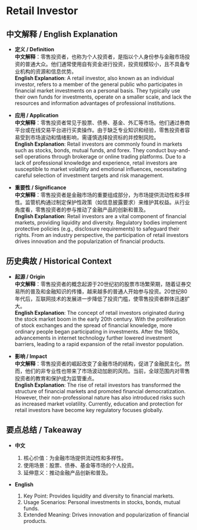 # Retail Investor

## 中文解释 / English Explanation

* **定义 / Definition**  
  **中文解释**：零售投资者，也称为个人投资者，是指以个人身份参与金融市场投资的普通大众。他们通常使用自有资金进行投资，投资规模较小，且不具备专业机构的资源和信息优势。  
  **English Explanation**: A retail investor, also known as an individual investor, refers to a member of the general public who participates in financial market investments on a personal basis. They typically use their own funds for investments, operate on a smaller scale, and lack the resources and information advantages of professional institutions.

* **应用 / Application**  
  **中文解释**：零售投资者常见于股票、债券、基金、外汇等市场。他们通过券商平台或在线交易平台进行买卖操作。由于缺乏专业知识和经验，零售投资者容易受到市场波动和情绪影响，需谨慎选择投资标的并控制风险。  
  **English Explanation**: Retail investors are commonly found in markets such as stocks, bonds, mutual funds, and forex. They conduct buy-and-sell operations through brokerage or online trading platforms. Due to a lack of professional knowledge and experience, retail investors are susceptible to market volatility and emotional influences, necessitating careful selection of investment targets and risk management.

* **重要性 / Significance**  
  **中文解释**：零售投资者是金融市场的重要组成部分，为市场提供流动性和多样性。监管机构通过制定保护性政策（如信息披露要求）来维护其权益。从行业角度看，零售投资者的参与推动了金融产品的创新和普及。  
  **English Explanation**: Retail investors are a vital component of financial markets, providing liquidity and diversity. Regulatory bodies implement protective policies (e.g., disclosure requirements) to safeguard their rights. From an industry perspective, the participation of retail investors drives innovation and the popularization of financial products.

## 历史典故 / Historical Context

* **起源 / Origin**  
  **中文解释**：零售投资者的概念起源于20世纪初的股票市场繁荣期，随着证券交易所的普及和金融知识的传播，越来越多的普通人开始参与投资。20世纪80年代后，互联网技术的发展进一步降低了投资门槛，使零售投资者群体迅速扩大。  
  **English Explanation**: The concept of retail investors originated during the stock market boom in the early 20th century. With the proliferation of stock exchanges and the spread of financial knowledge, more ordinary people began participating in investments. After the 1980s, advancements in internet technology further lowered investment barriers, leading to a rapid expansion of the retail investor population.

* **影响 / Impact**  
  **中文解释**：零售投资者的崛起改变了金融市场的结构，促进了金融民主化。然而，他们的非专业性也带来了市场波动加剧的风险。当前，全球范围内对零售投资者的教育和保护成为监管重点。  
  **English Explanation**: The rise of retail investors has transformed the structure of financial markets and promoted financial democratization. However, their non-professional nature has also introduced risks such as increased market volatility. Currently, education and protection for retail investors have become key regulatory focuses globally.

## 要点总结 / Takeaway

* **中文**  
  1. 核心价值：为金融市场提供流动性和多样性。
  2. 使用场景：股票、债券、基金等市场的个人投资。
  3. 延伸意义：推动金融产品创新和普及。

* **English**  
  1. Key Point: Provides liquidity and diversity to financial markets.
  2. Usage Scenarios: Personal investments in stocks, bonds, mutual funds.
  3. Extended Meaning: Drives innovation and popularization of financial products.